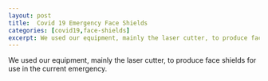 ```yaml
---
layout: post
title:  Covid 19 Emergency Face Shields
categories: [covid19,face-shields]
excerpt: We used our equipment, mainly the laser cutter, to produce face shields for use in the current emergency.
---
```


We used our equipment, mainly the laser cutter, to produce face shields for use in the current emergency.